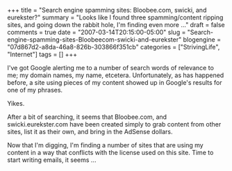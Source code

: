 +++
title = "Search engine spamming sites: Bloobee.com, swicki, and eurekster?"
summary = "Looks like I found three spamming/content ripping sites, and going down the rabbit hole, I'm finding even more ..."
draft = false
comments = true
date = "2007-03-14T20:15:00-05:00"
slug = "Search-engine-spamming-sites-Bloobeecom-swicki-and-eurekster"
blogengine = "07d867d2-a8da-46a8-826b-303866f351cb"
categories = ["StrivingLife", "Internet"]
tags = []
+++

<p>
I&#39;ve got Google alerting me to a number of search words of relevance to me; my domain names, my name, etcetera.  Unfortunately, as has happened before, a site using pieces of my content showed up in Google&#39;s results for one of my phrases.
</p>
<p>
Yikes.<!--more--><!--adsense-->
</p>
<p>
After a bit of searching, it seems that Bloobee.com, and swicki.eurekster.com have been created simply to grab content from other sites, list it as their own, and bring in the AdSense dollars.
</p>
<p>
Now that I&#39;m digging, I&#39;m finding a number of sites that are using my content in a way that conflicts with the license used on this site.  Time to start writing emails, it seems ...
</p>

